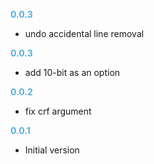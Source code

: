 **<span style="color:#56adda">0.0.3</span>**
- undo accidental line removal

**<span style="color:#56adda">0.0.3</span>**
- add 10-bit as an option

**<span style="color:#56adda">0.0.2</span>**
- fix crf argument

**<span style="color:#56adda">0.0.1</span>**
- Initial version
